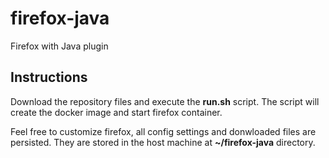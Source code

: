 # firefox-java
Firefox with Java plugin

<h2>Instructions</h2>
Download the repository files and execute the <b>run.sh</b> script. The script will create the docker image and start firefox container.

Feel free to customize firefox, all config settings and donwloaded files are persisted. They are stored in the host machine at <b>~/firefox-java</b> directory.
